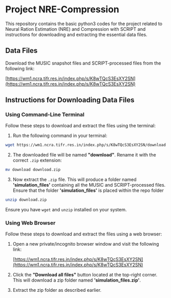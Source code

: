 # Project NRE-Compression

This repository contains the basic python3 codes for the project related to Neural Ration Estimation (NRE) and Compression with SCRIPT and instructions for downloading and extracting the essential data files.

## Data Files

Download the MUSIC snapshot files and SCRIPT-processed files from the following link:  

[https://wm1.ncra.tifr.res.in/index.php/s/K8wTQcS3EsXY2SN](https://wm1.ncra.tifr.res.in/index.php/s/K8wTQcS3EsXY2SN)
## Instructions for Downloading Data Files

### Using Command-Line Terminal

Follow these steps to download and extract the files using the terminal:

1. Run the following command in your terminal:

  ~~~Bash
  wget https://wm1.ncra.tifr.res.in/index.php/s/K8wTQcS3EsXY2SN/download
  ~~~

2. The downloaded file will be named **"download"**. Rename it with the correct `.zip` extension:

  ~~~Bash
  mv download download.zip
  ~~~

3. Now extract the `.zip` file. This will produce a folder named **'simulation_files'** containing all the MUSIC and SCRIPT-processed files. Ensure that the folder **'simulation_files'**  is placed within the repo folder 
   
  ~~~Bash
  unzip download.zip
  ~~~

Ensure you have `wget` and `unzip` installed on your system.


### Using Web Browser

Follow these steps to download and extract the files using a web browser:

1. Open a new private/incognito browser window and visit the following link:  

   [https://wm1.ncra.tifr.res.in/index.php/s/K8wTQcS3EsXY2SN](https://wm1.ncra.tifr.res.in/index.php/s/K8wTQcS3EsXY2SN)

2. Click the **"Download all files"** button located at the top-right corner. This will download a zip folder named **'simulation_files.zip'**.

3. Extract the zip folder as described earlier.

